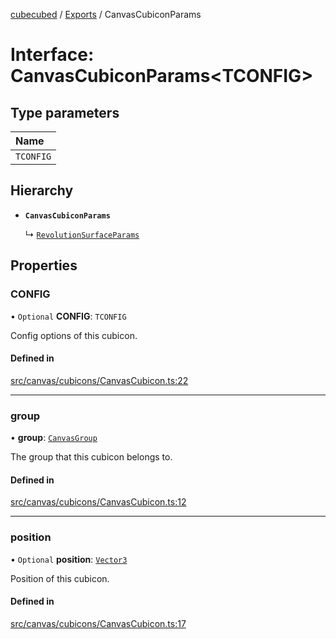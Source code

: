[cubecubed](/reference/README.md) / [Exports](/reference/modules.md) / CanvasCubiconParams

# Interface: CanvasCubiconParams<TCONFIG\>

## Type parameters

| Name |
| :------ |
| `TCONFIG` |

## Hierarchy

- **`CanvasCubiconParams`**

  ↳ [`RevolutionSurfaceParams`](/reference/interfaces/RevolutionSurfaceParams.md)

## Properties

### CONFIG

• `Optional` **CONFIG**: `TCONFIG`

Config options of this cubicon.

#### Defined in

[src/canvas/cubicons/CanvasCubicon.ts:22](https://github.com/imaphatduc/cubecubed/blob/0bd348a/src/canvas/cubicons/CanvasCubicon.ts#L22)

___

### group

• **group**: [`CanvasGroup`](/reference/classes/CanvasGroup.md)

The group that this cubicon belongs to.

#### Defined in

[src/canvas/cubicons/CanvasCubicon.ts:12](https://github.com/imaphatduc/cubecubed/blob/0bd348a/src/canvas/cubicons/CanvasCubicon.ts#L12)

___

### position

• `Optional` **position**: [`Vector3`](/reference/classes/Vector3.md)

Position of this cubicon.

#### Defined in

[src/canvas/cubicons/CanvasCubicon.ts:17](https://github.com/imaphatduc/cubecubed/blob/0bd348a/src/canvas/cubicons/CanvasCubicon.ts#L17)
